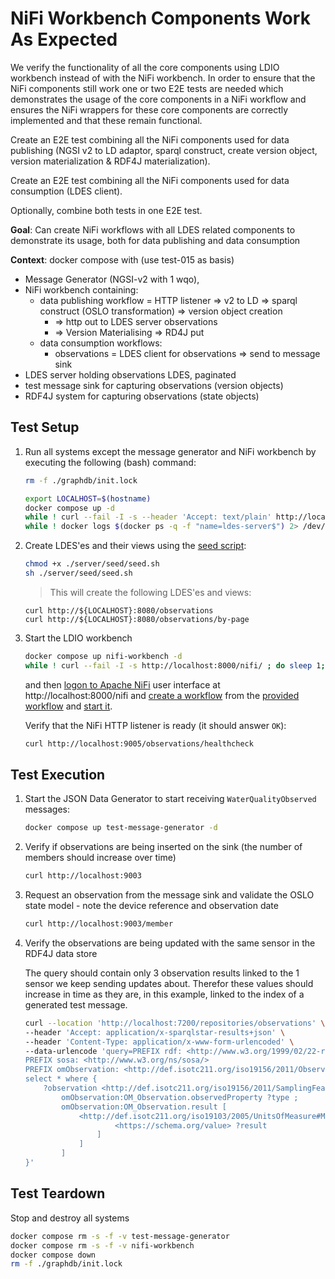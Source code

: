 # NiFi Workbench Components Work As Expected

We verify the functionality of all the core components using LDIO workbench instead of with the NiFi workbench. In order to ensure that the NiFi components still work one or two E2E tests are needed which demonstrates the usage of the core components in a NiFi workflow and ensures the NiFi wrappers for these core components are correctly implemented and that these remain functional.

Create an E2E test combining all the NiFi components used for data publishing (NGSI v2 to LD adaptor, sparql construct, create version object, version materialization & RDF4J materialization).

Create an E2E test combining all the NiFi components used for data consumption (LDES client).

Optionally, combine both tests in one E2E test.

**Goal**: Can create NiFi workflows with all LDES related components to demonstrate its usage, both for data publishing and data consumption

**Context**: docker compose with (use test-015 as basis)

* Message Generator (NGSI-v2 with 1 wqo), 
* NiFi workbench containing: 
    * data publishing workflow = HTTP listener => v2 to LD => sparql construct (OSLO transformation) => version object creation
        * => http out to LDES server observations
        * => Version Materialising => RD4J put
    * data consumption workflows:
        * observations = LDES client for observations => send to message sink
* LDES server holding observations LDES, paginated
* test message sink for capturing observations (version objects)
* RDF4J system for capturing observations (state objects)

## Test Setup
1. Run all systems except the message generator and NiFi workbench by executing the following (bash) command:
    ```bash
    rm -f ./graphdb/init.lock

    export LOCALHOST=$(hostname)
    docker compose up -d
    while ! curl --fail -I -s --header 'Accept: text/plain' http://localhost:7200/repositories/observations/size ; do sleep 1; done
    while ! docker logs $(docker ps -q -f "name=ldes-server$") 2> /dev/null | grep 'Cancelled mongock lock daemon' ; do sleep 1; done
    ```

2. Create LDES'es and their views using the [seed script](./server/seed/seed.sh):
    ```bash
    chmod +x ./server/seed/seed.sh
    sh ./server/seed/seed.sh
    ```
    > This will create the following LDES'es and views:
    ```
    curl http://${LOCALHOST}:8080/observations
    curl http://${LOCALHOST}:8080/observations/by-page
    ```

3. Start the LDIO workbench
    ```bash
    docker compose up nifi-workbench -d
    while ! curl --fail -I -s http://localhost:8000/nifi/ ; do sleep 1; done
    ```
    and then [logon to Apache NiFi](../../_nifi-workbench/README.md#logon-to-apache-nifi) user interface at http://localhost:8000/nifi and [create a workflow](../../_nifi-workbench/README.md#create-a-workflow) from the [provided workflow](./nifi-workflow.json) and [start it](../../_nifi-workbench/README.md#start-a-workflow).

    Verify that the NiFi HTTP listener is ready (it should answer `OK`):
    ```bash
    curl http://localhost:9005/observations/healthcheck
    ```

## Test Execution
1. Start the JSON Data Generator to start receiving `WaterQualityObserved` messages:
    ```bash
    docker compose up test-message-generator -d
    ```

2. Verify if observations are being inserted on the sink (the number of members should increase over time)
    ```bash
    curl http://localhost:9003
    ```

3. Request an observation from the message sink and validate the OSLO state model - note the device reference and observation date
    ```bash
    curl http://localhost:9003/member
    ```

4. Verify the observations are being updated with the same sensor in the RDF4J data store

    The query should contain only 3 observation results linked to the 1 sensor we keep sending updates about. Therefor these values should increase in time as they are, in this example, linked to the index of a generated test message.

    ```bash
    curl --location 'http://localhost:7200/repositories/observations' \
    --header 'Accept: application/x-sparqlstar-results+json' \
    --header 'Content-Type: application/x-www-form-urlencoded' \
    --data-urlencode 'query=PREFIX rdf: <http://www.w3.org/1999/02/22-rdf-syntax-ns#>
    PREFIX sosa: <http://www.w3.org/ns/sosa/>
    PREFIX omObservation: <http://def.isotc211.org/iso19156/2011/Observation#>
    select * where { 
        ?observation <http://def.isotc211.org/iso19156/2011/SamplingFeature#SF_SamplingFeatureCollection.member> [
            omObservation:OM_Observation.observedProperty ?type ;
            omObservation:OM_Observation.result [
                <http://def.isotc211.org/iso19103/2005/UnitsOfMeasure#Measure.value> [
                        <https://schema.org/value> ?result
                    ] 
                ]
            ]
    }'
    ```


## Test Teardown

Stop and destroy all systems
```bash
docker compose rm -s -f -v test-message-generator
docker compose rm -s -f -v nifi-workbench
docker compose down
rm -f ./graphdb/init.lock
```
